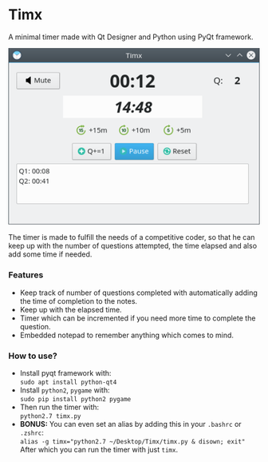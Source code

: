 # Timx
A minimal timer made with Qt Designer and Python using PyQt framework.  

![alt tag](https://github.com/subtleseeker/Timx/blob/master/ss.png) 

The timer is made to fulfill the needs of a competitive coder, so that he can keep up with the number of questions attempted,  the time elapsed and also add some time if needed.  

### Features
* Keep track of number of questions completed with automatically adding the time of completion to the notes.
* Keep up with the elapsed time.
* Timer which can be incremented if you need more time to complete the question.
* Embedded notepad to remember anything which comes to mind.

### How to use?
* Install pyqt framework with:  
`sudo apt install python-qt4`
* Install `python2`, `pygame` with:  
`sudo pip install python2 pygame`
* Then run the timer with:  
`python2.7 timx.py`
* **BONUS:** You can even set an alias by adding this in your `.bashrc` or `.zshrc`:  
`alias -g timx="python2.7 ~/Desktop/Timx/timx.py & disown; exit"`  
After which you can run the timer with just `timx`.
